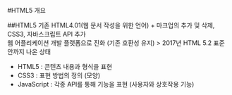#HTML5 개요

##HTML5
기존 HTML4.01(웹 문서 작성을 위한 언어) + 마크업의 추가 및 삭제, CSS3, 자바스크립트 API 추가<br>
웹 어플리케이션 개발 플랫폼으로 진화 (기존 호환성 유지) > 2017년 HTML 5.2 표준안까지 나온 상태
- HTML5      : 콘텐츠 내용과 형식을 표현
- CSS3       : 표현 방법의 정의 (모양)
- JavaScript : 각종 API를 통해 기능을 표현 (사용자와 상호작용 기능)
